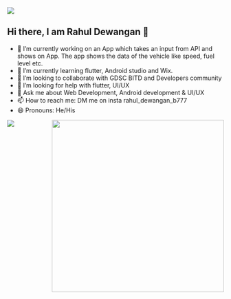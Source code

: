 <img src="https://tataelxsi.com/storage/solutions/June2021/ppAarSfYIhNeLQsXeGcB.jpg">

## Hi there, I am Rahul Dewangan 👋

- 🔭 I’m currently working on an App which takes an input from API and shows on App. The app shows the data of the vehicle like speed, fuel level etc. 
- 🌱 I’m currently learning flutter, Android studio and Wix.
- 👯 I’m looking to collaborate with GDSC BITD and Developers community
- 🤔 I’m looking for help with flutter, UI/UX
- 💬 Ask me about Web Development, Android development & UI/UX
- 📫 How to reach me: DM me on insta rahul_dewangan_b777
- 😄 Pronouns: He/His


<img width="400px" align="right" src="https://cdn.dribbble.com/users/1162077/screenshots/3848914/media/320984a9ca58b3c73274c9259ecf6de8.gif">

<img src="https://github-readme-stats.vercel.app/api?username=Rahul-Dewangan&&show_icons=true&title_color=007FF2&icon_color=007FF2&text_color=daf7dc&bg_color=000000">

